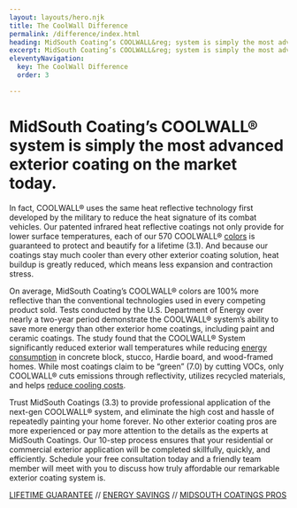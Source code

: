 ```yaml
---
layout: layouts/hero.njk
title: The CoolWall Difference
permalink: /difference/index.html
heading: MidSouth Coating’s COOLWALL&reg; system is simply the most advanced exterior coating on the market today.
excerpt: MidSouth Coating’s COOLWALL&reg; system is simply the most advanced exterior coating on the market today.
eleventyNavigation:
  key: The CoolWall Difference
  order: 3

---
```



# MidSouth Coating’s COOLWALL&reg; system is simply the most advanced exterior coating on the market today.

In fact, COOLWALL&reg; uses the same heat reflective technology first developed by the military to reduce the heat signature of its combat vehicles. Our patented infrared heat reflective coatings not only provide for lower surface temperatures, each of our 570 COOLWALL&reg; [colors](/colorchart) is guaranteed to protect and beautify for a lifetime (3.1). And because our coatings stay much cooler than every other exterior coating solution, heat buildup is greatly reduced, which means less expansion and contraction stress. 

On average, MidSouth Coating’s COOLWALL&reg; colors are 100% more reflective than the conventional technologies used in every competing product sold. Tests conducted by the U.S. Department of Energy over nearly a two-year period demonstrate the COOLWALL&reg; system’s ability to save more energy than other exterior home coatings, including paint and ceramic coatings. The study found that the COOLWALL&reg; System significantly reduced exterior wall temperatures while reducing [energy consumption](/differnce/energysavings) in concrete block, stucco, Hardie board, and wood-framed homes. While most coatings claim to be “green” (7.0) by cutting VOCs, only COOLWALL&reg; cuts emissions through reflectivity, utilizes recycled materials, and helps [reduce cooling costs](/differnce/energysavings). 

Trust MidSouth Coatings (3.3) to provide professional application of the next-gen COOLWALL&reg; system, and eliminate the high cost and hassle of repeatedly painting your home forever. No other exterior coating pros are more experienced or pay more attention to the details as the experts at MidSouth Coatings. Our 10-step process ensures that your residential or commercial exterior application will be completed skillfully, quickly, and efficiently. Schedule your free consultation today and a friendly team member will meet with you to discuss how truly affordable our remarkable exterior coating system is.

[LIFETIME GUARANTEE](/difference/guarantee.html) // [ENERGY SAVINGS](/difference/energysavings.html) // [MIDSOUTH COATINGS PROS](/difference/pros.html)